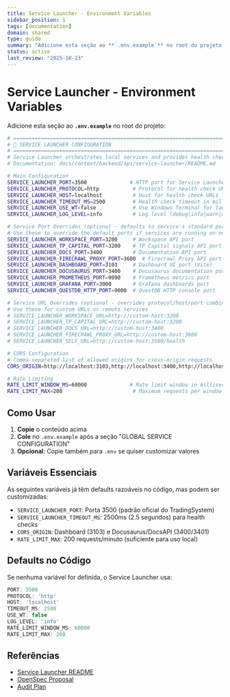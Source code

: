 ```yaml
---
title: Service Launcher - Environment Variables
sidebar_position: 1
tags: [documentation]
domain: shared
type: guide
summary: "Adicione esta seção ao **`.env.example`** no root do projeto:"
status: active
last_review: "2025-10-23"
---
```


# Service Launcher - Environment Variables

Adicione esta seção ao **`.env.example`** no root do projeto:

```bash
# ==============================================================================
# 🚀 SERVICE LAUNCHER CONFIGURATION
# ==============================================================================
# Service Launcher orchestrates local services and provides health checks
# Documentation: docs/context/backend/api/service-launcher/README.md

# Main Configuration
SERVICE_LAUNCHER_PORT=3500              # HTTP port for Service Launcher API
SERVICE_LAUNCHER_PROTOCOL=http           # Protocol for health check URLs (http|https)
SERVICE_LAUNCHER_HOST=localhost          # Host for health check URLs
SERVICE_LAUNCHER_TIMEOUT_MS=2500         # Health check timeout in milliseconds
SERVICE_LAUNCHER_USE_WT=false            # Use Windows Terminal for launch (true|false)
SERVICE_LAUNCHER_LOG_LEVEL=info          # Log level (debug|info|warn|error)

# Service Port Overrides (optional - defaults to service's standard port)
# Use these to override the default ports if services are running on non-standard ports
SERVICE_LAUNCHER_WORKSPACE_PORT=3200     # Workspace API port
SERVICE_LAUNCHER_TP_CAPITAL_PORT=3200    # TP Capital signals API port
SERVICE_LAUNCHER_DOCS_PORT=3400          # Documentation API port
SERVICE_LAUNCHER_FIRECRAWL_PROXY_PORT=3600  # Firecrawl Proxy API port
SERVICE_LAUNCHER_DASHBOARD_PORT=3103     # Dashboard UI port (Vite)
SERVICE_LAUNCHER_DOCUSAURUS_PORT=3400    # Docusaurus documentation port
SERVICE_LAUNCHER_PROMETHEUS_PORT=9090    # Prometheus metrics port
SERVICE_LAUNCHER_GRAFANA_PORT=3000       # Grafana dashboards port
SERVICE_LAUNCHER_QUESTDB_HTTP_PORT=9000  # QuestDB HTTP console port

# Service URL Overrides (optional - overrides protocol/host/port combination)
# Use these for custom URLs or remote services
# SERVICE_LAUNCHER_WORKSPACE_URL=http://custom-host:3200
# SERVICE_LAUNCHER_TP_CAPITAL_URL=http://custom-host:3200
# SERVICE_LAUNCHER_DOCS_URL=http://custom-host:3400
# SERVICE_LAUNCHER_FIRECRAWL_PROXY_URL=http://custom-host:3600
# SERVICE_LAUNCHER_SELF_URL=http://custom-host:3500/health

# CORS Configuration
# Comma-separated list of allowed origins for cross-origin requests
CORS_ORIGIN=http://localhost:3103,http://localhost:3400,http://localhost:3401

# Rate Limiting
RATE_LIMIT_WINDOW_MS=60000              # Rate limit window in milliseconds (default: 1 minute)
RATE_LIMIT_MAX=200                       # Maximum requests per window (default: 200)
```

## Como Usar

1. **Copie** o conteúdo acima
2. **Cole** no `.env.example` após a seção "GLOBAL SERVICE CONFIGURATION"
3. **Opcional**: Copie também para `.env` se quiser customizar valores

## Variáveis Essenciais

As seguintes variáveis já têm defaults razoáveis no código, mas podem ser customizadas:

- `SERVICE_LAUNCHER_PORT`: Porta 3500 (padrão oficial do TradingSystem)
- `SERVICE_LAUNCHER_TIMEOUT_MS`: 2500ms (2.5 segundos) para health checks
- `CORS_ORIGIN`: Dashboard (3103) e Docusaurus/DocsAPI (3400/3401)
- `RATE_LIMIT_MAX`: 200 requests/minuto (suficiente para uso local)

## Defaults no Código

Se nenhuma variável for definida, o Service Launcher usa:
```javascript
PORT: 3500
PROTOCOL: 'http'
HOST: 'localhost'
TIMEOUT_MS: 2500
USE_WT: false
LOG_LEVEL: 'info'
RATE_LIMIT_WINDOW_MS: 60000
RATE_LIMIT_MAX: 200
```

## Referências

- [Service Launcher README](./README.md)
- [OpenSpec Proposal](../../../infrastructure/openspec/changes/fix-service-launcher-critical-issues/proposal.md)
- [Audit Plan](../../../docs/reports/service-launcher-audit-plan.md)










